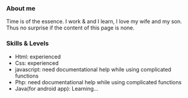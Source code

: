### About me
Time is of the essence.
I work & and I learn,
I love my wife and my son.
Thus no surprise if the content of this page is none.

### Skills & Levels

* Html: experienced
* Css: experienced
* javascript: need documentational help while using complicated functions
* Php: need documentational help while using complicated functions
* Java(for android app): Learning...

